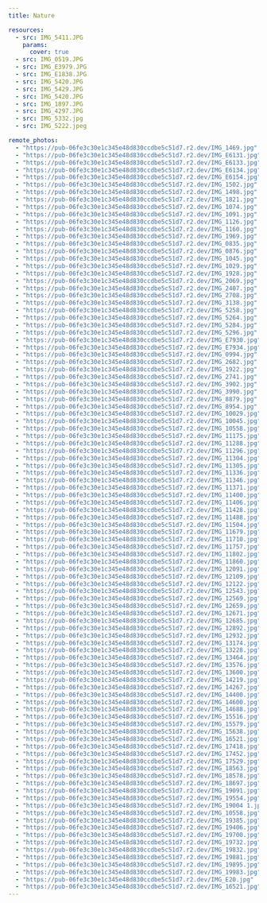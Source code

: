 ```yaml
---
title: Nature

resources:
  - src: IMG_5411.JPG
    params:
      cover: true
  - src: IMG_0519.JPG
  - src: IMG_E3979.JPG
  - src: IMG_E1838.JPG
  - src: IMG_5420.JPG
  - src: IMG_5429.JPG
  - src: IMG_5420.JPG
  - src: IMG_1897.JPG
  - src: IMG_4297.JPG
  - src: IMG_5332.jpg
  - src: IMG_5222.jpeg

remote_photos:
  - "https://pub-06fe3c30e1c345e48d830ccdbe5c51d7.r2.dev/IMG_1469.jpg"
  - "https://pub-06fe3c30e1c345e48d830ccdbe5c51d7.r2.dev/IMG_E6131.jpg"
  - "https://pub-06fe3c30e1c345e48d830ccdbe5c51d7.r2.dev/IMG_E6133.jpg"
  - "https://pub-06fe3c30e1c345e48d830ccdbe5c51d7.r2.dev/IMG_E6134.jpg"
  - "https://pub-06fe3c30e1c345e48d830ccdbe5c51d7.r2.dev/IMG_E6154.jpg"
  - "https://pub-06fe3c30e1c345e48d830ccdbe5c51d7.r2.dev/IMG_1502.jpg"
  - "https://pub-06fe3c30e1c345e48d830ccdbe5c51d7.r2.dev/IMG_1498.jpg"
  - "https://pub-06fe3c30e1c345e48d830ccdbe5c51d7.r2.dev/IMG_1821.jpg"
  - "https://pub-06fe3c30e1c345e48d830ccdbe5c51d7.r2.dev/IMG_1074.jpg"
  - "https://pub-06fe3c30e1c345e48d830ccdbe5c51d7.r2.dev/IMG_1091.jpg"
  - "https://pub-06fe3c30e1c345e48d830ccdbe5c51d7.r2.dev/IMG_1126.jpg"
  - "https://pub-06fe3c30e1c345e48d830ccdbe5c51d7.r2.dev/IMG_1160.jpg"
  - "https://pub-06fe3c30e1c345e48d830ccdbe5c51d7.r2.dev/IMG_1969.jpg"
  - "https://pub-06fe3c30e1c345e48d830ccdbe5c51d7.r2.dev/IMG_0835.jpg"
  - "https://pub-06fe3c30e1c345e48d830ccdbe5c51d7.r2.dev/IMG_0876.jpg"
  - "https://pub-06fe3c30e1c345e48d830ccdbe5c51d7.r2.dev/IMG_1045.jpg"
  - "https://pub-06fe3c30e1c345e48d830ccdbe5c51d7.r2.dev/IMG_1029.jpg"
  - "https://pub-06fe3c30e1c345e48d830ccdbe5c51d7.r2.dev/IMG_1928.jpg"
  - "https://pub-06fe3c30e1c345e48d830ccdbe5c51d7.r2.dev/IMG_2069.jpg"
  - "https://pub-06fe3c30e1c345e48d830ccdbe5c51d7.r2.dev/IMG_2407.jpg"
  - "https://pub-06fe3c30e1c345e48d830ccdbe5c51d7.r2.dev/IMG_2708.jpg"
  - "https://pub-06fe3c30e1c345e48d830ccdbe5c51d7.r2.dev/IMG_3138.jpg"
  - "https://pub-06fe3c30e1c345e48d830ccdbe5c51d7.r2.dev/IMG_5258.jpg"
  - "https://pub-06fe3c30e1c345e48d830ccdbe5c51d7.r2.dev/IMG_5264.jpg"
  - "https://pub-06fe3c30e1c345e48d830ccdbe5c51d7.r2.dev/IMG_5284.jpg"
  - "https://pub-06fe3c30e1c345e48d830ccdbe5c51d7.r2.dev/IMG_5296.jpg"
  - "https://pub-06fe3c30e1c345e48d830ccdbe5c51d7.r2.dev/IMG_E7930.jpg"
  - "https://pub-06fe3c30e1c345e48d830ccdbe5c51d7.r2.dev/IMG_E7934.jpg"
  - "https://pub-06fe3c30e1c345e48d830ccdbe5c51d7.r2.dev/IMG_0994.jpg"
  - "https://pub-06fe3c30e1c345e48d830ccdbe5c51d7.r2.dev/IMG_2682.jpg"
  - "https://pub-06fe3c30e1c345e48d830ccdbe5c51d7.r2.dev/IMG_1922.jpg"
  - "https://pub-06fe3c30e1c345e48d830ccdbe5c51d7.r2.dev/IMG_2741.jpg"
  - "https://pub-06fe3c30e1c345e48d830ccdbe5c51d7.r2.dev/IMG_3902.jpg"
  - "https://pub-06fe3c30e1c345e48d830ccdbe5c51d7.r2.dev/IMG_3990.jpg"
  - "https://pub-06fe3c30e1c345e48d830ccdbe5c51d7.r2.dev/IMG_8879.jpg"
  - "https://pub-06fe3c30e1c345e48d830ccdbe5c51d7.r2.dev/IMG_8954.jpg"
  - "https://pub-06fe3c30e1c345e48d830ccdbe5c51d7.r2.dev/IMG_10029.jpg"
  - "https://pub-06fe3c30e1c345e48d830ccdbe5c51d7.r2.dev/IMG_10045.jpg"
  - "https://pub-06fe3c30e1c345e48d830ccdbe5c51d7.r2.dev/IMG_10558.jpg"
  - "https://pub-06fe3c30e1c345e48d830ccdbe5c51d7.r2.dev/IMG_11175.jpg"
  - "https://pub-06fe3c30e1c345e48d830ccdbe5c51d7.r2.dev/IMG_11288.jpg"
  - "https://pub-06fe3c30e1c345e48d830ccdbe5c51d7.r2.dev/IMG_11296.jpg"
  - "https://pub-06fe3c30e1c345e48d830ccdbe5c51d7.r2.dev/IMG_11304.jpg"
  - "https://pub-06fe3c30e1c345e48d830ccdbe5c51d7.r2.dev/IMG_11305.jpg"
  - "https://pub-06fe3c30e1c345e48d830ccdbe5c51d7.r2.dev/IMG_11336.jpg"
  - "https://pub-06fe3c30e1c345e48d830ccdbe5c51d7.r2.dev/IMG_11346.jpg"
  - "https://pub-06fe3c30e1c345e48d830ccdbe5c51d7.r2.dev/IMG_11371.jpg"
  - "https://pub-06fe3c30e1c345e48d830ccdbe5c51d7.r2.dev/IMG_11400.jpg"
  - "https://pub-06fe3c30e1c345e48d830ccdbe5c51d7.r2.dev/IMG_11406.jpg"
  - "https://pub-06fe3c30e1c345e48d830ccdbe5c51d7.r2.dev/IMG_11428.jpg"
  - "https://pub-06fe3c30e1c345e48d830ccdbe5c51d7.r2.dev/IMG_11488.jpg"
  - "https://pub-06fe3c30e1c345e48d830ccdbe5c51d7.r2.dev/IMG_11504.jpg"
  - "https://pub-06fe3c30e1c345e48d830ccdbe5c51d7.r2.dev/IMG_11679.jpg"
  - "https://pub-06fe3c30e1c345e48d830ccdbe5c51d7.r2.dev/IMG_11710.jpg"
  - "https://pub-06fe3c30e1c345e48d830ccdbe5c51d7.r2.dev/IMG_11757.jpg"
  - "https://pub-06fe3c30e1c345e48d830ccdbe5c51d7.r2.dev/IMG_11802.jpg"
  - "https://pub-06fe3c30e1c345e48d830ccdbe5c51d7.r2.dev/IMG_11860.jpg"
  - "https://pub-06fe3c30e1c345e48d830ccdbe5c51d7.r2.dev/IMG_12091.jpg"
  - "https://pub-06fe3c30e1c345e48d830ccdbe5c51d7.r2.dev/IMG_12109.jpg"
  - "https://pub-06fe3c30e1c345e48d830ccdbe5c51d7.r2.dev/IMG_12122.jpg"
  - "https://pub-06fe3c30e1c345e48d830ccdbe5c51d7.r2.dev/IMG_12543.jpg"
  - "https://pub-06fe3c30e1c345e48d830ccdbe5c51d7.r2.dev/IMG_12569.jpg"
  - "https://pub-06fe3c30e1c345e48d830ccdbe5c51d7.r2.dev/IMG_12659.jpg"
  - "https://pub-06fe3c30e1c345e48d830ccdbe5c51d7.r2.dev/IMG_12671.jpg"
  - "https://pub-06fe3c30e1c345e48d830ccdbe5c51d7.r2.dev/IMG_12685.jpg"
  - "https://pub-06fe3c30e1c345e48d830ccdbe5c51d7.r2.dev/IMG_12892.jpg"
  - "https://pub-06fe3c30e1c345e48d830ccdbe5c51d7.r2.dev/IMG_12932.jpg"
  - "https://pub-06fe3c30e1c345e48d830ccdbe5c51d7.r2.dev/IMG_13174.jpg"
  - "https://pub-06fe3c30e1c345e48d830ccdbe5c51d7.r2.dev/IMG_13228.jpg"
  - "https://pub-06fe3c30e1c345e48d830ccdbe5c51d7.r2.dev/IMG_13464.jpg"
  - "https://pub-06fe3c30e1c345e48d830ccdbe5c51d7.r2.dev/IMG_13576.jpg"
  - "https://pub-06fe3c30e1c345e48d830ccdbe5c51d7.r2.dev/IMG_13600.jpg"
  - "https://pub-06fe3c30e1c345e48d830ccdbe5c51d7.r2.dev/IMG_14219.jpg"
  - "https://pub-06fe3c30e1c345e48d830ccdbe5c51d7.r2.dev/IMG_14267.jpg"
  - "https://pub-06fe3c30e1c345e48d830ccdbe5c51d7.r2.dev/IMG_14400.jpg"
  - "https://pub-06fe3c30e1c345e48d830ccdbe5c51d7.r2.dev/IMG_14600.jpg"
  - "https://pub-06fe3c30e1c345e48d830ccdbe5c51d7.r2.dev/IMG_14688.jpg"
  - "https://pub-06fe3c30e1c345e48d830ccdbe5c51d7.r2.dev/IMG_15516.jpg"
  - "https://pub-06fe3c30e1c345e48d830ccdbe5c51d7.r2.dev/IMG_15579.jpg"
  - "https://pub-06fe3c30e1c345e48d830ccdbe5c51d7.r2.dev/IMG_15638.jpg"
  - "https://pub-06fe3c30e1c345e48d830ccdbe5c51d7.r2.dev/IMG_16521.jpg"
  - "https://pub-06fe3c30e1c345e48d830ccdbe5c51d7.r2.dev/IMG_17418.jpg"
  - "https://pub-06fe3c30e1c345e48d830ccdbe5c51d7.r2.dev/IMG_17452.jpg"
  - "https://pub-06fe3c30e1c345e48d830ccdbe5c51d7.r2.dev/IMG_17529.jpg"
  - "https://pub-06fe3c30e1c345e48d830ccdbe5c51d7.r2.dev/IMG_18563.jpg"
  - "https://pub-06fe3c30e1c345e48d830ccdbe5c51d7.r2.dev/IMG_18578.jpg"
  - "https://pub-06fe3c30e1c345e48d830ccdbe5c51d7.r2.dev/IMG_18697.jpg"
  - "https://pub-06fe3c30e1c345e48d830ccdbe5c51d7.r2.dev/IMG_19091.jpg"
  - "https://pub-06fe3c30e1c345e48d830ccdbe5c51d7.r2.dev/IMG_19554.jpg"
  - "https://pub-06fe3c30e1c345e48d830ccdbe5c51d7.r2.dev/IMG_19004 1.jpg"
  - "https://pub-06fe3c30e1c345e48d830ccdbe5c51d7.r2.dev/IMG_10558.jpg"
  - "https://pub-06fe3c30e1c345e48d830ccdbe5c51d7.r2.dev/IMG_19385.jpg"
  - "https://pub-06fe3c30e1c345e48d830ccdbe5c51d7.r2.dev/IMG_19406.jpg"
  - "https://pub-06fe3c30e1c345e48d830ccdbe5c51d7.r2.dev/IMG_19700.jpg"
  - "https://pub-06fe3c30e1c345e48d830ccdbe5c51d7.r2.dev/IMG_19732.jpg"
  - "https://pub-06fe3c30e1c345e48d830ccdbe5c51d7.r2.dev/IMG_19832.jpg"
  - "https://pub-06fe3c30e1c345e48d830ccdbe5c51d7.r2.dev/IMG_19881.jpg"
  - "https://pub-06fe3c30e1c345e48d830ccdbe5c51d7.r2.dev/IMG_19895.jpg"
  - "https://pub-06fe3c30e1c345e48d830ccdbe5c51d7.r2.dev/IMG_19983.jpg"
  - "https://pub-06fe3c30e1c345e48d830ccdbe5c51d7.r2.dev/IMG_E20.jpg"
  - "https://pub-06fe3c30e1c345e48d830ccdbe5c51d7.r2.dev/IMG_16521.jpg"
---
```

